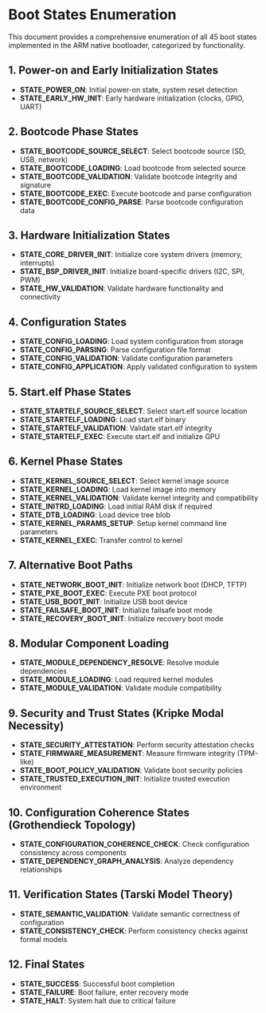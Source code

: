 # Boot States Enumeration

This document provides a comprehensive enumeration of all 45 boot states implemented in the ARM native bootloader, categorized by functionality.

## 1. Power-on and Early Initialization States
- **STATE_POWER_ON**: Initial power-on state, system reset detection
- **STATE_EARLY_HW_INIT**: Early hardware initialization (clocks, GPIO, UART)

## 2. Bootcode Phase States
- **STATE_BOOTCODE_SOURCE_SELECT**: Select bootcode source (SD, USB, network)
- **STATE_BOOTCODE_LOADING**: Load bootcode from selected source
- **STATE_BOOTCODE_VALIDATION**: Validate bootcode integrity and signature
- **STATE_BOOTCODE_EXEC**: Execute bootcode and parse configuration
- **STATE_BOOTCODE_CONFIG_PARSE**: Parse bootcode configuration data

## 3. Hardware Initialization States
- **STATE_CORE_DRIVER_INIT**: Initialize core system drivers (memory, interrupts)
- **STATE_BSP_DRIVER_INIT**: Initialize board-specific drivers (I2C, SPI, PWM)
- **STATE_HW_VALIDATION**: Validate hardware functionality and connectivity

## 4. Configuration States
- **STATE_CONFIG_LOADING**: Load system configuration from storage
- **STATE_CONFIG_PARSING**: Parse configuration file format
- **STATE_CONFIG_VALIDATION**: Validate configuration parameters
- **STATE_CONFIG_APPLICATION**: Apply validated configuration to system

## 5. Start.elf Phase States
- **STATE_STARTELF_SOURCE_SELECT**: Select start.elf source location
- **STATE_STARTELF_LOADING**: Load start.elf binary
- **STATE_STARTELF_VALIDATION**: Validate start.elf integrity
- **STATE_STARTELF_EXEC**: Execute start.elf and initialize GPU

## 6. Kernel Phase States
- **STATE_KERNEL_SOURCE_SELECT**: Select kernel image source
- **STATE_KERNEL_LOADING**: Load kernel image into memory
- **STATE_KERNEL_VALIDATION**: Validate kernel integrity and compatibility
- **STATE_INITRD_LOADING**: Load initial RAM disk if required
- **STATE_DTB_LOADING**: Load device tree blob
- **STATE_KERNEL_PARAMS_SETUP**: Setup kernel command line parameters
- **STATE_KERNEL_EXEC**: Transfer control to kernel

## 7. Alternative Boot Paths
- **STATE_NETWORK_BOOT_INIT**: Initialize network boot (DHCP, TFTP)
- **STATE_PXE_BOOT_EXEC**: Execute PXE boot protocol
- **STATE_USB_BOOT_INIT**: Initialize USB boot device
- **STATE_FAILSAFE_BOOT_INIT**: Initialize failsafe boot mode
- **STATE_RECOVERY_BOOT_INIT**: Initialize recovery boot mode

## 8. Modular Component Loading
- **STATE_MODULE_DEPENDENCY_RESOLVE**: Resolve module dependencies
- **STATE_MODULE_LOADING**: Load required kernel modules
- **STATE_MODULE_VALIDATION**: Validate module compatibility

## 9. Security and Trust States (Kripke Modal Necessity)
- **STATE_SECURITY_ATTESTATION**: Perform security attestation checks
- **STATE_FIRMWARE_MEASUREMENT**: Measure firmware integrity (TPM-like)
- **STATE_BOOT_POLICY_VALIDATION**: Validate boot security policies
- **STATE_TRUSTED_EXECUTION_INIT**: Initialize trusted execution environment

## 10. Configuration Coherence States (Grothendieck Topology)
- **STATE_CONFIGURATION_COHERENCE_CHECK**: Check configuration consistency across components
- **STATE_DEPENDENCY_GRAPH_ANALYSIS**: Analyze dependency relationships

## 11. Verification States (Tarski Model Theory)
- **STATE_SEMANTIC_VALIDATION**: Validate semantic correctness of configuration
- **STATE_CONSISTENCY_CHECK**: Perform consistency checks against formal models

## 12. Final States
- **STATE_SUCCESS**: Successful boot completion
- **STATE_FAILURE**: Boot failure, enter recovery mode
- **STATE_HALT**: System halt due to critical failure
